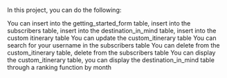 In this project, you can do the following:

You can insert into the getting_started_form table, insert into the subscribers table, insert into the destination_in_mind table, insert into the custom itinerary table
You can update the custom_itinerary table
You can search for your username in the subscribers table
You can delete from the custom_itinerary table, delete from the subscribers table
You can display the custom_itinerary table, you can display the destination_in_mind table through a ranking function by month